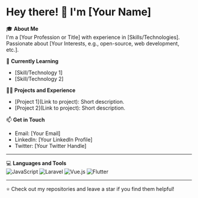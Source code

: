 # Hey there! 👋 I'm [Your Name]

🎓 **About Me**  
I'm a [Your Profession or Title] with experience in [Skills/Technologies].  
Passionate about [Your Interests, e.g., open-source, web development, etc.].

🌱 **Currently Learning**  
- [Skill/Technology 1]  
- [Skill/Technology 2]  

👨‍💻 **Projects and Experience**  
- [Project 1](Link to project): Short description.  
- [Project 2](Link to project): Short description.  

📫 **Get in Touch**  
- Email: [Your Email]  
- LinkedIn: [Your LinkedIn Profile]  
- Twitter: [Your Twitter Handle]  

---

💻 **Languages and Tools**  
![JavaScript](https://img.shields.io/badge/-JavaScript-F7DF1E?style=flat&logo=javascript&logoColor=black)
![Laravel](https://img.shields.io/badge/-Laravel-FF2D20?style=flat&logo=laravel&logoColor=white)
![Vue.js](https://img.shields.io/badge/-Vue.js-4FC08D?style=flat&logo=vue.js&logoColor=white)
![Flutter](https://img.shields.io/badge/-Flutter-02569B?style=flat&logo=flutter&logoColor=white)

---

⭐️ Check out my repositories and leave a star if you find them helpful!
